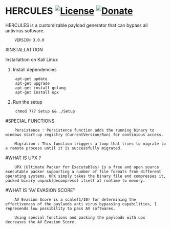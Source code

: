# HERCULES [![License](https://img.shields.io/github/license/mashape/apistatus.svg?maxAge=2592000)](https://raw.githubusercontent.com/EgeBalci/HERCULES/master/LICENSE)  [![Donate](https://img.shields.io/badge/Donate-Patreon-green.svg)](http://patreon.com/user?u=3556027)

HERCULES is a customizable payload generator that can bypass all antivirus software.


		VERSION 3.0.0
		
	
#INSTALLATTION

Installattıon on Kali Linux

1) Install dependencies

		apt-get update
		apt-get upgrade
		apt-get install golang
		apt-get install upx
2) Run the setup

		chmod 777 Setup && ./Setup



#SPECIAL FUNCTIONS


		Persistence : Persistence function adds the running binary to windows start-up registry (CurrentVersion/Run) for continious access.
		
		Migration : This function triggers a loop that tries to migrate to a remote process until it is successfully migrated. 

#WHAT IS UPX ?

		UPX (Ultimate Packer for Executables) is a free and open source executable packer supporting a number of file formats from different operating systems. UPX simply takes the binary file and compresses it, packed binary unpack(decompress) itself at runtime to memory.
		
#WHAT IS "AV EVASION SCORE"

		AV Evasion Score is a scale(1/10) for determining the effectiveness of the paylaods anti virus bypassing capabilities, 1 represends low possibility to pass AV softwares.
		
		Using special functions and packing the payloads with upx decreases the AV Evasion Score.
